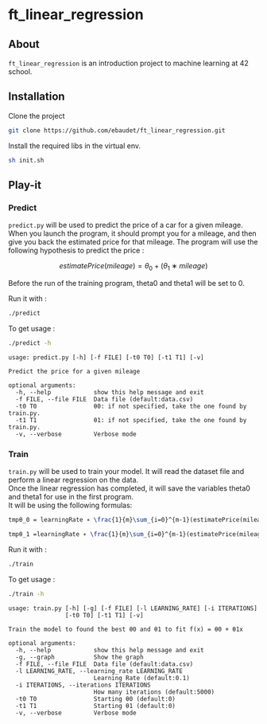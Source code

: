 # ft_linear_regression

## About

`ft_linear_regression` is an introduction project to machine learning at 42 school.

## Installation

Clone the project

```bash
git clone https://github.com/ebaudet/ft_linear_regression.git
```

Install the required libs in the virtual env.

```bash
sh init.sh
```

## Play-it

### Predict

`predict.py` will be used to predict the price of a car for a given mileage. When you launch the program, it should prompt you for a mileage, and then give you back the estimated price for that mileage. The program will use the following hypothesis to predict the price :

```math
estimatePrice(mileage) = θ_0 + (θ_1 ∗ mileage)
```

Before the run of the training program, theta0 and theta1 will be set to 0.

Run it with :
```bash
./predict
```

To get usage :
```bash
./predict -h
```

```
usage: predict.py [-h] [-f FILE] [-t0 T0] [-t1 T1] [-v]

Predict the price for a given mileage

optional arguments:
  -h, --help            show this help message and exit
  -f FILE, --file FILE  Data file (default:data.csv)
  -t0 T0                θ0: if not specified, take the one found by train.py.
  -t1 T1                θ1: if not specified, take the one found by train.py.
  -v, --verbose         Verbose mode
```

### Train

`train.py` will be used to train your model. It will read the dataset file and perform a linear regression on the data.<br>
Once the linear regression has completed, it will save the variables theta0 and theta1 for use in the first program.<br>
It will be using the following formulas:

```tex
tmpθ_0 = learningRate ∗ \frac{1}{m}\sum_{i=0}^{m-1}(estimatePrice(mileage[i]) − price[i])
```

```latex
tmpθ_1 =learningRate ∗ \frac{1}{m}\sum_{i=0}^{m-1}(estimatePrice(mileage[i]) − price[i]) ∗ mileage[i]
```

Run it with :
```bash
./train
```

To get usage :
```bash
./train -h
```

```
usage: train.py [-h] [-g] [-f FILE] [-l LEARNING_RATE] [-i ITERATIONS]
                [-t0 T0] [-t1 T1] [-v]

Train the model to found the best θ0 and θ1 to fit f(x) = θ0 + θ1x

optional arguments:
  -h, --help            show this help message and exit
  -g, --graph           Show the graph
  -f FILE, --file FILE  Data file (default:data.csv)
  -l LEARNING_RATE, --learning_rate LEARNING_RATE
                        Learning Rate (default:0.1)
  -i ITERATIONS, --iterations ITERATIONS
                        How many iterations (default:5000)
  -t0 T0                Starting θ0 (default:0)
  -t1 T1                Starting θ1 (default:0)
  -v, --verbose         Verbose mode
```


